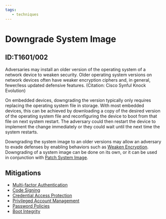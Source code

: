 ```yaml
---
tags:
   - techniques
---
```

# Downgrade System Image
## ID:T1601/002
Adversaries may install an older version of the operating system of a network device to weaken security.  Older operating system versions on network devices often have weaker encryption ciphers and, in general, fewer/less updated defensive features. (Citation: Cisco Synful Knock Evolution)

On embedded devices, downgrading the version typically only requires replacing the operating system file in storage.  With most embedded devices, this can be achieved by downloading a copy of the desired version of the operating system file and reconfiguring the device to boot from that file on next system restart.  The adversary could then restart the device to implement the change immediately or they could wait until the next time the system restarts.

Downgrading the system image to an older versions may allow an adversary to evade defenses by enabling behaviors such as [Weaken Encryption](techniques/T1600).  Downgrading of a system image can be done on its own, or it can be used in conjunction with [Patch System Image](techniques/T1601/001).  
## Mitigations
* [Multi-factor Authentication](mitigations/M1032)
* [Code Signing](mitigations/M1045)
* [Credential Access Protection](mitigations/M1043)
* [Privileged Account Management](mitigations/M1026)
* [Password Policies](mitigations/M1027)
* [Boot Integrity](mitigations/M1046)
